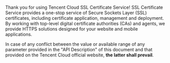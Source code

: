 Thank you for using Tencent Cloud SSL Certificate Service!
SSL Certificate Service provides a one-stop service of Secure Sockets Layer (SSL) certificates, including certificate application, management and deployment. By working with top-level digital certificate authorities (CAs) and agents, we provide HTTPS solutions designed for your website and mobile applications.

In case of any conflict between the value or available range of any parameter provided in the "API Description" of this document and that provided on the Tencent Cloud official website, **the latter shall prevail**.
